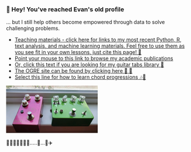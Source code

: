 ### :dog: Hey! You've reached Evan's old profile         
 
... but I still help others become empowered through data to solve challenging problems.
* [Teaching materials - click here for links to my most recent Python, R, text analysis, and machine learning materials. Feel free to use them as you see fit in your own lessons, just cite this page! 📔](https://github.com/EastBayEv?tab=repositories)
* [Point your mouse to this link to browse my academic publications](https://scholar.google.com/citations?user=c10GNHMAAAAJ&hl=en)
* [Or, click this text if you are looking for my guitar tabs library :guitar:](https://www.ultimate-guitar.com/contribution/14185590-EastBayEv/tabs)
* [The OGRE site can be found by clicking here :gorilla: :robot:](https://eastbayev.github.io/site/)
* [Select this line for how to learn chord progressions :notes::musical_note:](https://github.com/EastBayEv/magic-music-theory/blob/main/magic.pdf)

<img src="https://github.com/EastBayEv/read/blob/main/fuzz.png" style="width:250px">

🏡🎐🌴:evergreen_tree::deciduous_tree:🐾:mount_fuji:.....:mountain_railway:...:baggage_claim::airplane:
